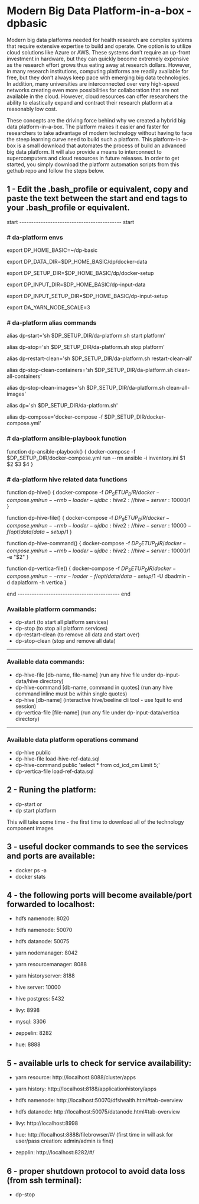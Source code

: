 # Modern Big Data Platform-in-a-box - dpbasic

Modern big data platforms needed for health research are complex systems that require extensive expertise to build and operate. One option is to utilize cloud solutions like Azure or AWS. These systems don’t require an up-front investment in hardware, but they can quickly become extremely expensive as the research effort grows thus eating away at research dollars. However, in many research institutions, computing platforms are readily available for free, but they don’t always keep pace with emerging big data technologies. In addition, many universities are interconnected over very high-speed networks creating even more possibilities for collaboration that are not available in the cloud. However, cloud resources can offer researchers the ability to elastically expand and contract their research platform at a reasonably low cost.

These concepts are the driving force behind why we created a hybrid big data platform-in-a-box. The platform makes it easier and faster for researchers to take advantage of modern technology without having to face the steep learning curve need to build such a platform. This platform-in-a-box is a small download that automates the process of build an advanced big data platform. It will also provide a means to interconnect to supercomputers and cloud resources in future releases. In order to get started, you simply download the platform automation scripts from this gethub repo and follow the steps below.

## 1 - Edit the .bash_profile or equivalent, copy and paste the text between the start and end tags to your .bash_profile or equivalent.
start ------------------------------------------- start
### \# da-platform envs
export DP_HOME_BASIC=~/dp-basic

export DP_DATA_DIR=$DP_HOME_BASIC/dp/docker-data

export DP_SETUP_DIR=$DP_HOME_BASIC/dp/docker-setup

export DP_INPUT_DIR=$DP_HOME_BASIC/dp-input-data

export DP_INPUT_SETUP_DIR=$DP_HOME_BASIC/dp-input-setup

export DA_YARN_NODE_SCALE=3

### \# da-platform alias commands
alias dp-start='sh $DP_SETUP_DIR/da-platform.sh start platform'

alias dp-stop='sh $DP_SETUP_DIR/da-platform.sh stop platform'

alias dp-restart-clean='sh $DP_SETUP_DIR/da-platform.sh restart-clean-all'

alias dp-stop-clean-containers='sh $DP_SETUP_DIR/da-platform.sh clean-all-containers'

alias dp-stop-clean-images='sh $DP_SETUP_DIR/da-platform.sh clean-all-images'

alias dp='sh $DP_SETUP_DIR/da-platform.sh'

alias dp-compose='docker-compose -f $DP_SETUP_DIR/docker-compose.yml'

### \# da-platform ansible-playbook function
function  dp-ansible-playbook() {
   docker-compose -f $DP_SETUP_DIR/docker-compose.yml run --rm ansible -i inventory.ini  $1 $2 $3 $4
}

### \# da-platform hive related data functions
function  dp-hive() {
   docker-compose -f $DP_SETUP_DIR/docker-compose.yml run --rm b-loader -u jdbc:hive2://hive-server:10000/$1
}

function  dp-hive-file() {
   docker-compose -f $DP_SETUP_DIR/docker-compose.yml run --rm b-loader -u jdbc:hive2://hive-server:10000 -f /opt/data/data-setup/$1
}

function  dp-hive-command() {
   docker-compose -f $DP_SETUP_DIR/docker-compose.yml run --rm b-loader -u jdbc:hive2://hive-server:10000/$1 -e "$2"
}

function  dp-vertica-file() {
	docker-compose -f $DP_SETUP_DIR/docker-compose.yml run --rm v-loader -f /opt/data/data-setup/$1 -U dbadmin -d daplatform -h vertica
}

end ------------------------------------------- end

### Available platform commands:
   - dp-start (to start all platform services)
   - dp-stop (to stop all platform services)
   - dp-restart-clean (to remove all data and start over)
   - dp-stop-clean (stop and remove all data)
  -------------------------------------------

### Available data commands:
   - dp-hive-file [db-name, file-name] (run any hive file under dp-input-data/hive directory)
   - dp-hive-command [db-name, command in quotes] (run any hive command inline must be within single quotes)
   - dp-hive [db-name] (interactive hive/beeline cli tool - use !quit to end session)
   - dp-vertica-file [file-name] (run any file under dp-input-data/vertica directory)
  -----------------------------------------------------------------------------------

### Available data platform operations command
   - dp-hive public
   - dp-hive-file load-hive-ref-data.sql
   - dp-hive-command public 'select * from cd_icd_cm  Limit 5;'
   - dp-vertica-file load-ref-data.sql

## 2 - Runing the platform:
   - dp-start
   or
   - dp start platform

This will take some time - the first time to download all of the technology component images

## 3 - useful docker commands to see the services and ports are available:
   - docker ps -a
   - docker stats

## 4 - the following ports will become available/port forwarded to localhost:
   - hdfs namenode: 8020
   - hdfs namenode: 50070
   - hdfs datanode: 50075
   - yarn nodemanager: 8042
   - yarn resourcemanager: 8088
   - yarn historyserver: 8188
   - hive server: 10000
   - hive postgres: 5432
   - livy: 8998
   - mysql: 3306


   - zeppelin: 8282
   - hue: 8888

## 5 - available urls to check for service availability:
   - yarn resource: http://localhost:8088/cluster/apps
   - yarn history: http://localhost:8188/applicationhistory/apps
   - hdfs namenode: http://localhost:50070/dfshealth.html#tab-overview
   - hdfs datanode: http://localhost:50075/datanode.html#tab-overview
   - livy: http://localhost:8998


   - hue: http://localhost:8888/filebrowser/#/  (first time in will ask for user/pass creation: admin/admin is fine)
   - zepplin: http://localhost:8282/#/

## 6 - proper shutdown protocol to avoid data loss (from ssh terminal):
   - dp-stop

